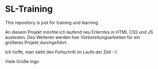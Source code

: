 # SL-Training
This repository is just for training und learning

An diesem Projekt möchte ich laufend neu Erlerntes in HTML CSS und JS austesten. Des Weiteren werden hier Vorbereitungsarbeiten für ein größeres Projekt durchgeführt.

Ich hoffe, man sieht den Fortschritt im Laufe der Zeit :-)

Viele Grüße
Ingo

